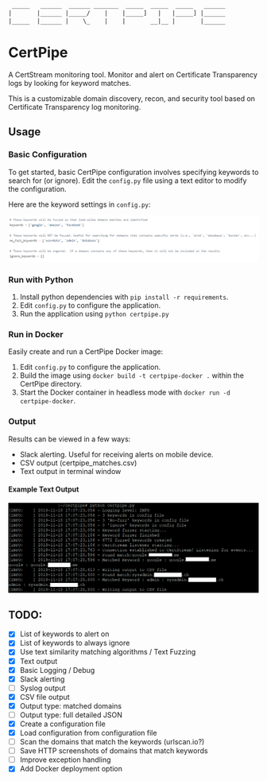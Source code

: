      _____   ______  ______ _______  _____  _____  _____   ______
    |       |______ |_____/    |    |_____]   |   |_____] |______
    |_____  |______ |    \_    |    |       __|__ |       |______


# CertPipe
A CertStream monitoring tool. Monitor and alert on Certificate Transparency logs by looking for keyword matches. 

This is a customizable domain discovery, recon, and security tool based on Certificate Transparency log monitoring.

## Usage

### Basic Configuration

To get started, basic CertPipe configuration involves specifying keywords to search for (or ignore).  Edit the `config.py` file using a text editor to modify the configuration.

Here are the keyword settings in `config.py`:

![Example Screenshot of Keyword Configuration](https://github.com/iSquatch/CertPipe/blob/master/images/certpipe_example_config_screenshot_1.png)

### Run with Python

1. Install python dependencies with `pip install -r requirements`.
2. Edit `config.py` to configure the application.
3. Run the application using `python certpipe.py`

### Run in Docker

Easily create and run a CertPipe Docker image:

1. Edit `config.py` to configure the application.
2. Build the image using `docker build -t certpipe-docker .` within the CertPipe directory.
3. Start the Docker container in headless mode with `docker run -d certpipe-docker`.

### Output

Results can be viewed in a few ways:

- Slack alerting. Useful for receiving alerts on mobile device.
- CSV output (certpipe_matches.csv)
- Text output in terminal window

#### Example Text Output

![Example Screenshot of Text Output](https://github.com/iSquatch/CertPipe/blob/master/images/certpipe_example_screenshot_1.png)


## TODO:

- [x] List of keywords to alert on
- [x] List of keywords to always ignore
- [x] Use text similarity matching algorithms / Text Fuzzing
- [x] Text output
- [x] Basic Logging / Debug
- [x] Slack alerting
- [ ] Syslog output
- [x] CSV file output
- [x] Output type: matched domains
- [ ] Output type: full detailed JSON
- [x] Create a configuration file
- [x] Load configuration from configuration file
- [ ] Scan the domains that match the keywords (urlscan.io?)
- [ ] Save HTTP screenshots of domains that match keywords
- [ ] Improve exception handling
- [x] Add Docker deployment option
